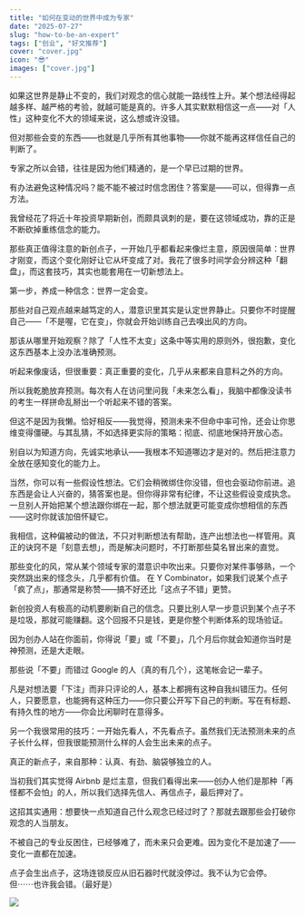 ```yaml
---
title: "如何在变动的世界中成为专家"
date: "2025-07-27"
slug: "how-to-be-an-expert"
tags: ["创业", "好文推荐"]
cover: "cover.jpg"
icon: "😎"
images: ["cover.jpg"]
---
```

如果这世界是静止不变的，我们对观念的信心就能一路线性上升。某个想法经得起越多样、越严格的考验，就越可能是真的。许多人其实默默相信这一点——对「人性」这种变化不大的领域来说，这么想或许没错。



但对那些会变的东西——也就是几乎所有其他事物——你就不能再这样信任自己的判断了。



专家之所以会错，往往是因为他们精通的，是一个早已过期的世界。



有办法避免这种情况吗？能不能不被过时信念困住？答案是——可以，但得靠一点方法。



我曾经花了将近十年投资早期新创，而颇具讽刺的是，要在这领域成功，靠的正是不断砍掉重练信念的能力。



那些真正值得注意的新创点子，一开始几乎都看起来像烂主意，原因很简单：世界才刚变，而这个变化刚好让它从坏变成了对。我花了很多时间学会分辨这种「翻盘」，而这套技巧，其实也能套用在一切新想法上。



第一步，养成一种信念：世界一定会变。



那些对自己观点越来越笃定的人，潜意识里其实是认定世界静止。只要你不时提醒自己——「不是喔，它在变」，你就会开始训练自己去嗅出风的方向。



那该从哪里开始观察？除了「人性不太变」这条中等实用的原则外，很抱歉，变化这东西基本上没办法准确预测。



听起来像废话，但很重要：真正重要的变化，几乎从来都来自意料之外的方向。



所以我乾脆放弃预测。每次有人在访问里问我「未来怎么看」，我脑中都像没读书的考生一样拼命乱掰出一个听起来不错的答案。



但这不是因为我懒。恰好相反——我觉得，预测未来不但命中率可怜，还会让你思维变得僵硬。与其乱猜，不如选择更实际的策略：彻底、彻底地保持开放心态。



别自以为知道方向，先诚实地承认——我根本不知道哪边才是对的。然后把注意力全放在感知变化的能力上。



当然，你可以有一些假设性想法。它们会稍微绑住你没错，但也会驱动你前进。追东西是会让人兴奋的，猜答案也是。但你得非常有纪律，不让这些假设变成执念。
一旦别人开始把某个想法跟你绑在一起，那个想法就更可能变成你想相信的东西——这时你就该加倍怀疑它。



我相信，这种偏被动的做法，不只对判断想法有帮助，连产出想法也一样管用。真正的诀窍不是「刻意去想」，而是解决问题时，不打断那些莫名冒出来的直觉。



那些变化的风，常从某个领域专家的潜意识中吹出来。只要你对某件事够熟，一个突然跳出来的怪念头，几乎都有价值。
在 Y Combinator，如果我们说某个点子「疯了点」，那通常是称赞——搞不好还比「这点子不错」更赞。



新创投资人有极高的动机要刷新自己的信念。只要比别人早一步意识到某个点子不是垃圾，那就可能赚翻。这个回报不只是钱，更是你整个判断体系的现场验证。



因为创办人站在你面前，你得说「要」或「不要」，几个月后你就会知道你当时是神预测，还是大走眼。



那些说「不要」而错过 Google 的人（真的有几个），这笔帐会记一辈子。



凡是对想法要「下注」而非只评论的人，基本上都拥有这种自我纠错压力。任何人，只要愿意，也能拥有这种压力——你只要公开写下自己的判断。写在有标题、有持久性的地方——你会比闲聊时在意得多。



另一个我很常用的技巧：一开始先看人，不先看点子。虽然我们无法预测未来的点子长什么样，但我很能预测什么样的人会生出未来的点子。



真正的新点子，来自那种：认真、有劲、脑袋够独立的人。



当初我们其实觉得 Airbnb 是烂主意，但我们看得出来——创办人他们是那种「再怪都不会怕」的人，所以我们选择先信人、再信点子，最后押对了。



这招其实通用：想要快一点知道自己什么观念已经过时了？那就去跟那些会打破你观念的人当朋友。



不被自己的专业反困住，已经够难了，而未来只会更难。因为变化不是加速了——变化一直都在加速。



点子会生出点子，这场连锁反应从旧石器时代就没停过。我不认为它会停。
但⋯⋯也许我会错。（最好是）




![](https://prod-files-secure.s3.us-west-2.amazonaws.com/112d0858-5090-4d34-a606-b75eb8d65fd2/46476355-9cf3-4e99-9b7a-3531bc426380/1000202064.png?X-Amz-Algorithm=AWS4-HMAC-SHA256&X-Amz-Content-Sha256=UNSIGNED-PAYLOAD&X-Amz-Credential=ASIAZI2LB466RTPZS3TF%2F20251013%2Fus-west-2%2Fs3%2Faws4_request&X-Amz-Date=20251013T130915Z&X-Amz-Expires=3600&X-Amz-Security-Token=IQoJb3JpZ2luX2VjEJ3%2F%2F%2F%2F%2F%2F%2F%2F%2F%2FwEaCXVzLXdlc3QtMiJGMEQCIB4cLMaAIUl2qXpC1%2BbDyBNH9VYGWnkVLmXSx8per9D9AiA5E6L1J8RlKo7ayRbRwQ2ZipAXCMIDzjBPFnQZVt1Ejir%2FAwhGEAAaDDYzNzQyMzE4MzgwNSIMqZzgt81fMxp8L8TYKtwD45xgzisqAdk9YnI4mWMUMOe5JUbytMPX6Vix%2F8uzLV1dSP5gGWes%2BIWH7ROw84ka6YqbQaavAxfPnV3L3nk%2FH%2FhtUyrZqdWOWzrBdJrUfgWR6BNUXddSvwT7KxRpfnteGThDkoacDa43LTz60c5AhvmBTJJPQscYoovZznzZqZe2e2S5RTtRk47Q4Z0oynKH0B76P7YjK7SkraeP2IsdffIwPVjRxPTrRGGdMiuP6EntUdu4vvZCPgFGfUic4SNJI9tlUPVz2aJlBpY9JQBxRhq45v%2F0hWdaNDHkjXnQVHsdsGQXbmqq4neT2pxLFgAkHOAwUAgaFLhXu8Aw0wVv%2BDK1iV4bcue5iwGsdt9Atq5yQ3hmVTZqQMzJ5ezkD9T3JQsqOpRS%2BolwgoVhpLab2sodsOaUrN3if8snEVhYM7m8GovLp%2FflqxESMxCAmf%2FfF%2BKcHZSSnW2OgJuywO2aovA77lZBy%2BvhAhr84OqlH68YtkUcWcrrCkhyxm9xtCOebeMzwm7a6RP1ksJUa%2BAe4fVetcrrLCBKwPNHtdm%2F4DCLPYoXRoSIfTztphONqR6msd%2FgX25ecLBaazj1O%2FU05awNj3XDR0LmmRTaskYohyuHfLzsbBhDPBnIg%2BwwpfCzxwY6pgGoxpa51ePTrwg%2Br4B7d1fnh8Y42O9F8pUFDsw1v9CncKwG8axWLaeWDLIpW4SJJhdbIkioWFyYvuhtSvMLka0WlsbAsE6vdQijw7jAfpzZ0EILvllqFmELSQ78lW2Aw3FFvkZNCIgJxtzt05OXHkC1afrsbEDMa6nYDnl068jNTbE0DBH06Ip7yDQ4XjeMYAWYn7bU2%2FqbiWBnAwyuWbdyzfHH8i%2Bt&X-Amz-Signature=30303db456d7f13f53356f20f78397d49840ddb5930918826079a2471201f65e&X-Amz-SignedHeaders=host&x-amz-checksum-mode=ENABLED&x-id=GetObject)

